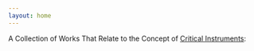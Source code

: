```yaml
---
layout: home
---
```


A Collection of Works That Relate to the Concept of [Critical Instruments](https://critical-Instruments.digitalmedia-bremen.de/):
